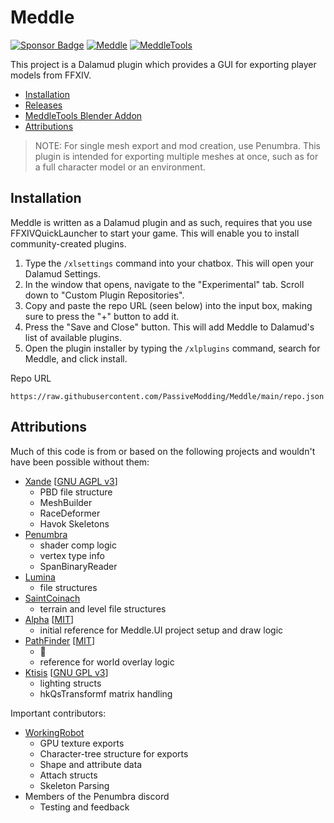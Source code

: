 # Meddle
<a href="https://github.com/sponsors/PassiveModding"><img alt="Sponsor Badge" src="https://img.shields.io/badge/Meddle-Sponsor-pink?style=flat"></a>
<a href="https://github.com/PassiveModding/Meddle/"><img alt="Meddle" src="https://img.shields.io/badge/dynamic/json?url=https%3A%2F%2Fraw.githubusercontent.com%2FPassiveModding%2FMeddle%2Frefs%2Fheads%2Fmain%2Frepo.json&query=%24.%5B0%5D.AssemblyVersion&label=Meddle"></a>
<a href="https://github.com/PassiveModding/MeddleTools/releases"><img alt="MeddleTools" src="https://img.shields.io/badge/dynamic/toml?url=https%3A%2F%2Fraw.githubusercontent.com%2FPassiveModding%2FMeddleTools%2Frefs%2Fheads%2Fmain%2FMeddleTools%2Fblender_manifest.toml&query=%24.version&label=MeddleTools"></a>

This project is a Dalamud plugin which provides a GUI for exporting player models from FFXIV.

- [Installation](#installation)
- [Releases](https://github.com/PassiveModding/Meddle/releases)
- [MeddleTools Blender Addon](https://github.com/PassiveModding/MeddleTools)
- [Attributions](#attributions)

> NOTE: For single mesh export and mod creation, use Penumbra. 
> This plugin is intended for exporting multiple meshes at once, such as for a full character model or an environment.

## Installation
Meddle is written as a Dalamud plugin and as such, requires that you use FFXIVQuickLauncher to start your game.
This will enable you to install community-created plugins.

1. Type the `/xlsettings` command into your chatbox. This will open your Dalamud Settings.
2. In the window that opens, navigate to the "Experimental" tab. Scroll down to "Custom Plugin Repositories".
3. Copy and paste the repo URL (seen below) into the input box, making sure to press the "+" button to add it.
4. Press the "Save and Close" button. This will add Meddle to Dalamud's list of available plugins.
5. Open the plugin installer by typing the `/xlplugins` command, search for Meddle, and click install.

Repo URL

```
https://raw.githubusercontent.com/PassiveModding/Meddle/main/repo.json
```

## Attributions
Much of this code is from or based on the following projects and wouldn't have been possible without them:
- [Xande](https://github.com/xivdev/Xande) [[GNU AGPL v3](https://github.com/xivdev/Xande/blob/main/LICENSE)]
  - PBD file structure
  - MeshBuilder
  - RaceDeformer
  - Havok Skeletons
- [Penumbra](https://github.com/xivdev/Penumbra) 
  - shader comp logic
  - vertex type info
  - SpanBinaryReader
- [Lumina](https://github.com/NotAdam/Lumina/)
  - file structures
- [SaintCoinach](https://github.com/xivapi/SaintCoinach)
  - terrain and level file structures
- [Alpha](https://github.com/NotNite/Alpha) [[MIT](https://github.com/NotNite/Alpha/blob/main/LICENSE)]
  - initial reference for Meddle.UI project setup and draw logic 
- [PathFinder](https://github.com/chirpxiv/ffxiv-pathfinder) [[MIT](https://github.com/chirpxiv/ffxiv-pathfinder/blob/main/LICENSE)]
  - 🐇
  - reference for world overlay logic
- [Ktisis](https://github.com/ktisis-tools/Ktisis) [[GNU GPL v3](https://github.com/ktisis-tools/Ktisis/blob/main/LICENSE)]
  - lighting structs
  - hkQsTransformf matrix handling

Important contributors:
- [WorkingRobot](https://github.com/WorkingRobot) 
  - GPU texture exports 
  - Character-tree structure for exports
  - Shape and attribute data
  - Attach structs
  - Skeleton Parsing
- Members of the Penumbra discord
  - Testing and feedback

